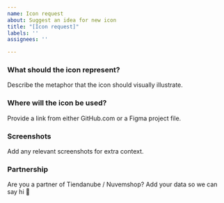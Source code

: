 ```yaml
---
name: Icon request
about: Suggest an idea for new icon
title: "[Icon request]"
labels: ''
assignees: ''

---
```


### What should the icon represent?
Describe the metaphor that the icon should visually illustrate.

### Where will the icon be used?
Provide a link from either GitHub.com or a Figma project file.

### Screenshots
Add any relevant screenshots for extra context.

### Partnership
Are you a partner of Tiendanube / Nuvemshop? Add your data so we can say hi 👋
